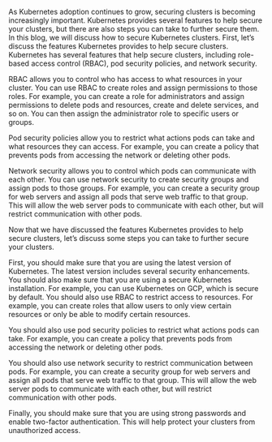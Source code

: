 As Kubernetes adoption continues to grow, securing clusters is becoming increasingly important. Kubernetes provides several features to help secure your clusters, but there are also steps you can take to further secure them. In this blog, we will discuss how to secure Kubernetes clusters.
First, let’s discuss the features Kubernetes provides to help secure clusters. Kubernetes has several features that help secure clusters, including role-based access control (RBAC), pod security policies, and network security.

RBAC allows you to control who has access to what resources in your cluster. You can use RBAC to create roles and assign permissions to those roles. For example, you can create a role for administrators and assign permissions to delete pods and resources, create and delete services, and so on. You can then assign the administrator role to specific users or groups.

Pod security policies allow you to restrict what actions pods can take and what resources they can access. For example, you can create a policy that prevents pods from accessing the network or deleting other pods.

Network security allows you to control which pods can communicate with each other. You can use network security to create security groups and assign pods to those groups. For example, you can create a security group for web servers and assign all pods that serve web traffic to that group. This will allow the web server pods to communicate with each other, but will restrict communication with other pods.

Now that we have discussed the features Kubernetes provides to help secure clusters, let’s discuss some steps you can take to further secure your clusters.

First, you should make sure that you are using the latest version of Kubernetes. The latest version includes several security enhancements.
You should also make sure that you are using a secure Kubernetes installation. For example, you can use Kubernetes on GCP, which is secure by default.
You should also use RBAC to restrict access to resources. For example, you can create roles that allow users to only view certain resources or only be able to modify certain resources.

You should also use pod security policies to restrict what actions pods can take. For example, you can create a policy that prevents pods from accessing the network or deleting other pods.

You should also use network security to restrict communication between pods. For example, you can create a security group for web servers and assign all pods that serve web traffic to that group. This will allow the web server pods to communicate with each other, but will restrict communication with other pods.

Finally, you should make sure that you are using strong passwords and enable two-factor authentication. This will help protect your clusters from unauthorized access.